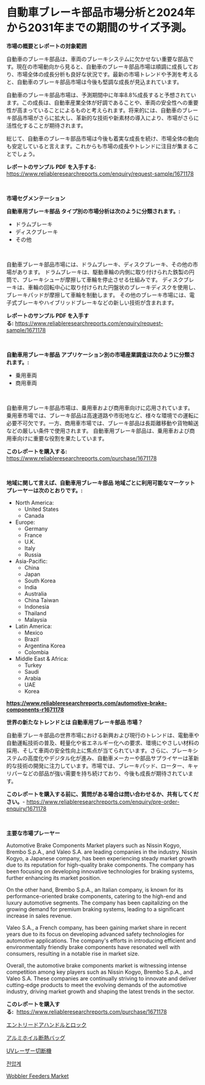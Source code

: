 <p><h1>自動車ブレーキ部品市場分析と2024年から2031年までの期間のサイズ予測。</h1></p><p><strong>市場の概要とレポートの対象範囲</strong></p>
<p><p>自動車のブレーキ部品は、車両のブレーキシステムに欠かせない重要な部品です。現在の市場動向から見ると、自動車のブレーキ部品市場は順調に成長しており、市場全体の成長分析も良好な状況です。最新の市場トレンドや予測を考えると、自動車のブレーキ部品市場は今後も堅調な成長が見込まれています。</p><p>自動車のブレーキ部品市場は、予測期間中に年率8.8%成長すると予想されています。この成長は、自動車産業全体が好調であることや、車両の安全性への重要性が高まっていることによるものと考えられます。将来的には、自動車のブレーキ部品市場がさらに拡大し、革新的な技術や新素材の導入により、市場がさらに活性化することが期待されます。</p><p>総じて、自動車のブレーキ部品市場は今後も着実な成長を続け、市場全体の動向も安定していると言えます。これからも市場の成長やトレンドに注目が集まることでしょう。</p></p>
<p><strong>レポートのサンプル PDF を入手する:</strong> <a href="https://www.reliableresearchreports.com/enquiry/request-sample/1671178">https://www.reliableresearchreports.com/enquiry/request-sample/1671178</a></p>
<p>&nbsp;</p>
<p><strong>市場セグメンテーション</strong></p>
<p><strong>自動車用ブレーキ部品 タイプ別の市場分析は次のように分類されます。:</strong></p>
<p><ul><li>ドラムブレーキ</li><li>ディスクブレーキ</li><li>その他</li></ul></p>
<p>&nbsp;</p>
<p><p>自動車ブレーキ部品市場には、ドラムブレーキ、ディスクブレーキ、その他の市場があります。 ドラムブレーキは、駆動車輪の内側に取り付けられた鉄製の円筒で、ブレーキシューが摩擦して車輪を停止させる仕組みです。 ディスクブレーキは、車輪の回転中心に取り付けられた円盤状のブレーキディスクを使用し、ブレーキパッドが摩擦して車輪を制動します。 その他のブレーキ市場には、電子式ブレーキやハイブリッドブレーキなどの新しい技術が含まれます。</p></p>
<p><strong>レポートのサンプル PDF を入手する:</strong>&nbsp;<a href="https://www.reliableresearchreports.com/enquiry/request-sample/1671178">https://www.reliableresearchreports.com/enquiry/request-sample/1671178</a></p>
<p>&nbsp;</p>
<p><strong> 自動車用ブレーキ部品 アプリケーション別の市場産業調査は次のように分類されます。:</strong></p>
<p><ul><li>乗用車両</li><li>商用車両</li></ul></p>
<p>&nbsp;</p>
<p><p>自動車用ブレーキ部品市場は、乗用車および商用車向けに応用されています。 乗用車市場では、ブレーキ部品は高速道路や市街地など、様々な環境での運転に必要不可欠です。一方、商用車市場では、ブレーキ部品は長距離移動や貨物輸送などの厳しい条件で使用されます。 自動車用ブレーキ部品は、乗用車および商用車向けに重要な役割を果たしています。</p></p>
<p><strong>このレポートを購入する:</strong>&nbsp; <a href="https://www.reliableresearchreports.com/purchase/1671178">https://www.reliableresearchreports.com/purchase/1671178</a></p>
<p>&nbsp;</p>
<p><strong>地域に関して言えば、自動車用ブレーキ部品 地域ごとに利用可能なマーケットプレーヤーは次のとおりです。:</strong></p>
<p><ul>
    <li>
        North America:
        <ul>
            <li>United States</li>
            <li>Canada</li>
        </ul>
    </li>
    <li>
        Europe:
        <ul>
            <li>Germany</li>
            <li>France</li>
            <li>U.K.</li>
            <li>Italy</li>
            <li>Russia</li>
        </ul>
    </li>
    <li>
        Asia-Pacific:
        <ul>
            <li>China</li>
            <li>Japan</li>
            <li>South Korea</li>
            <li>India</li>
            <li>Australia</li>
            <li>China Taiwan</li>
            <li>Indonesia</li>
            <li>Thailand</li>
            <li>Malaysia</li>
        </ul>
    </li>
    <li>
        Latin America:
        <ul>
            <li>Mexico</li>
            <li>Brazil</li>
            <li>Argentina Korea</li>
            <li>Colombia</li>
        </ul>
    </li>
    <li>
        Middle East & Africa:
        <ul>
            <li>Turkey</li>
            <li>Saudi</li>
            <li>Arabia</li>
            <li>UAE</li>
            <li>Korea</li>
        </ul>
    </li>
    </ul></p>
<p><strong><a href="https://www.reliableresearchreports.com/automotive-brake-components-r1671178">https://www.reliableresearchreports.com/automotive-brake-components-r1671178</a></strong>&nbsp;</p>
<p><strong>世界の新たなトレンドとは 自動車用ブレーキ部品 市場？</strong></p>
<p><p>自動車ブレーキ部品の世界市場における新興および現行のトレンドは、電動車や自動運転技術の普及、軽量化や省エネルギー化への要求、環境にやさしい材料の採用、そして車両の安全性向上に焦点が当てられています。さらに、ブレーキシステムの高度化やデジタル化が進み、自動車メーカーや部品サプライヤーは革新的な技術の開発に注力しています。市場では、ブレーキパッド、ローター、キャリパーなどの部品が強い需要を持ち続けており、今後も成長が期待されています。</p></p>
<p><strong>このレポートを購入する前に、質問がある場合は問い合わせるか、共有してください。</strong>- <a href="https://www.reliableresearchreports.com/enquiry/pre-order-enquiry/1671178">https://www.reliableresearchreports.com/enquiry/pre-order-enquiry/1671178</a></p>
<p>&nbsp;</p>
<p><strong>主要な市場プレーヤー</strong></p>
<p><p>Automotive Brake Components Market players such as Nissin Kogyo, Brembo S.p.A., and Valeo S.A. are leading companies in the industry. Nissin Kogyo, a Japanese company, has been experiencing steady market growth due to its reputation for high-quality brake components. The company has been focusing on developing innovative technologies for braking systems, further enhancing its market position.</p><p>On the other hand, Brembo S.p.A., an Italian company, is known for its performance-oriented brake components, catering to the high-end and luxury automotive segments. The company has been capitalizing on the growing demand for premium braking systems, leading to a significant increase in sales revenue.</p><p>Valeo S.A., a French company, has been gaining market share in recent years due to its focus on developing advanced safety technologies for automotive applications. The company's efforts in introducing efficient and environmentally friendly brake components have resonated well with consumers, resulting in a notable rise in market size.</p><p>Overall, the automotive brake components market is witnessing intense competition among key players such as Nissin Kogyo, Brembo S.p.A., and Valeo S.A. These companies are continually striving to innovate and deliver cutting-edge products to meet the evolving demands of the automotive industry, driving market growth and shaping the latest trends in the sector.</p></p>
<p><strong>このレポートを購入する:</strong>&nbsp;&nbsp;<a href="https://www.reliableresearchreports.com/purchase/1671178">https://www.reliableresearchreports.com/purchase/1671178</a></p>
<p><p><a href="https://medium.com/@murraycod1929/%E7%8E%84%E9%96%A2%E3%83%89%E3%82%A2%E3%83%8F%E3%83%B3%E3%83%89%E3%83%AB%E3%81%A8%E3%83%AD%E3%83%83%E3%82%AF%E5%B8%82%E5%A0%B4-%E7%AB%B6%E4%BA%89%E5%88%86%E6%9E%90-%E5%B8%82%E5%A0%B4%E5%8B%95%E5%90%91-2031%E5%B9%B4%E3%81%BE%E3%81%A7%E3%81%AE%E4%BA%88%E6%B8%AC-7af9318415db">エントリードアハンドルとロック</a></p><p><a href="https://github.com/wkuactfdzwizk06/Market-Research-Report-List-1/blob/main/128660626768.md">アルミホイル断熱バッグ</a></p><p><a href="https://github.com/lrlmopnhwd79300/Market-Research-Report-List-1/blob/main/503065726769.md">UVレーザー切断機</a></p><p><a href="https://medium.com/@lowellleke20231/%EB%B3%BC%ED%8B%B0%EB%AF%B8%ED%84%B0-%EC%8B%9C%EC%9E%A5-%EA%B7%9C%EB%AA%A8-cagr-%ED%8A%B8%EB%A0%8C%EB%93%9C-2024-2030-24af0b1e9b86">전압계</a></p><p><a href="https://github.com/Airanohannonzb68e5pb53oc1/Market-Research-Report-List-2/blob/main/wobbler-feeders-market.md">Wobbler Feeders Market</a></p></p>